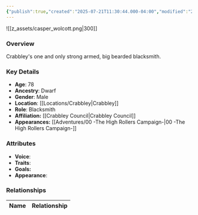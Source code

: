 ```yaml
---
{"publish":true,"created":"2025-07-21T11:30:44.000-04:00","modified":"2025-10-03T09:41:25.252-04:00","published":"2025-10-03T09:41:25.252-04:00","cssclasses":"","Age":"78","Ancestry":"Dwarf","Gender":"Male","Location":["[[Crabbley]]"],"Role":["Blacksmith"],"Affiliation":["[[Crabbley Council]]"],"Appearances":["[[00 -The High Rollers Campaign-]]"]}
---
```



![[z_assets/casper_wolcott.png|300]]

### Overview
Crabbley's one and only strong armed, big bearded blacksmith. 

### Key Details
- **Age**: 78
- **Ancestry**: Dwarf
- **Gender**: Male
- **Location**: [[Locations/Crabbley\|Crabbley]]
- **Role**: Blacksmith
- **Affiliation:** [[Crabbley Council\|Crabbley Council]]
- **Appearances:** [[Adventures/00 -The High Rollers Campaign-\|00 -The High Rollers Campaign-]]

### Attributes
- **Voice**: 
- **Traits**: 
- **Goals:** 
- **Appearance**: 

### Relationships

| Name  | Relationship |
| ----- | ------------ |
